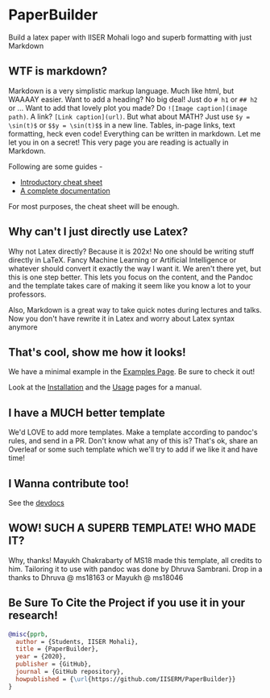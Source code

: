 # PaperBuilder

Build a latex paper with IISER Mohali logo and superb formatting with just Markdown

## WTF is markdown?

Markdown is a very simplistic markup language. Much like html, but WAAAAY easier.
Want to add a heading? No big deal! Just do `# h1` or `## h2` or ... Want to add that lovely plot you made? Do `![Image caption](image path)`. A link? `[Link caption](url)`. But what about MATH? Just use `$y = \sin(t)$` or `$$y = \sin(t)$$` in a new line. Tables, in-page links, text formatting, heck even code! Everything can be written in markdown. Let me let you in on a secret! This very page you are reading is actually in Markdown.

Following are some guides -

- [Introductory cheat sheet](https://guides.github.com/features/mastering-markdown/)
- [A complete documentation](https://pandoc.org/MANUAL.html#pandocs-markdown)

For most purposes, the cheat sheet will be enough.

## Why can't I just directly use Latex?

Why not Latex directly? Because it is 202x! No one should be writing stuff directly in LaTeX. Fancy Machine Learning or Artificial Intelligence or whatever should convert it exactly the way I want it. We aren't there yet, but this is one step better. This lets you focus on the content, and the Pandoc and the template takes care of making it seem like you know a lot to your professors.

Also, Markdown is a great way to take quick notes during lectures and talks. Now you don't have rewrite it in Latex and worry about Latex syntax anymore

## That's cool, show me how it looks!

We have a minimal example in the [Examples Page](./examples). Be sure to check it out!

Look at the [Installation](./installation) and the [Usage](./usage) pages for a manual.

## I have a MUCH better template

We'd LOVE to add more templates. Make a template according to pandoc's rules, and send in a PR. Don't know what any of this is? That's ok, share an Overleaf or some such template which we'll try to add if we like it and have time!

## I Wanna contribute too!

See the [devdocs](./devdocs)

## WOW! SUCH A SUPERB TEMPLATE! WHO MADE IT?

Why, thanks! Mayukh Chakrabarty of MS18 made this template, all credits to him. Tailoring it to use with pandoc was done by Dhruva Sambrani. Drop in a thanks to Dhruva @ ms18163 or Mayukh @ ms18046

## Be Sure To Cite the Project if you use it in your research!
```bibtex
@misc{pprb,
  author = {Students, IISER Mohali},
  title = {PaperBuilder},
  year = {2020},
  publisher = {GitHub},
  journal = {GitHub repository},
  howpublished = {\url{https://github.com/IISERM/PaperBuilder}}
}
```
